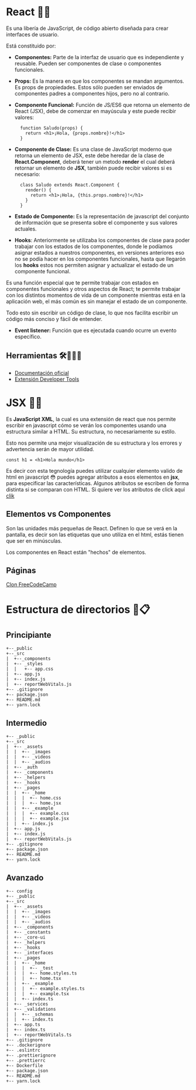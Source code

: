 # React 🎁😘

Es una libería de JavaScript, de código abierto diseñada para crear interfaces de usuario.

Está constituido por:

- __Componentes:__ Parte de la interfaz de usuario que es independiente y reusable. Pueden ser componentes de clase o componentes funcionales.

- __Props:__ Es la manera en que los componentes se mandan argumentos. Es props de propiedades. Estos sólo pueden ser enviados de componentes padres a componentes hijos, pero no al contrario.

- __Componente Funcional:__ Función de JS/ES6 que retorna un elemento de React (JSX), debe de comenzar en mayúscula y este puede recibir valores:

        function Saludo(props) {
          return <h1>¡Hola, {props.nombre}!</h1>
        }

- __Componente de Clase:__ Es una clase de JavaScript moderno que retorna un elemento de JSX, este debe heredar de la clase de __React.Component__, deberá tener un metodo __render__ el cual deberá retornar un elemento de __JSX__, también puede recibir valores si es necesario:

        class Saludo extends React.Component {
          render() {
            return <h1>¡Hola, {this.props.nombre}!</h1>
          }
        }

- __Estado de Componente:__ Es la representación de javascript del conjunto de información que se presenta sobre el componente y sus valores actuales.

- __Hooks__:  Anteriormente se utilizaba los componentes de clase para poder trabajar con los estados de los componentes, donde le podíamos asignar estados a nuestros componentes, en versiones anteriores eso no se podía hacer en los componentes funcionales, hasta que llegarón los __hooks__ estos nos permiten asignar y actualizar el estado de un componente funcional.

Es una función especial que te permite trabajar con estados en componentes funcionales y otros aspectos de React; te permite trabajar con los distintos momentos de vida de un componente mientras está en la aplicación web, el más común es sin manejar el estado de un componente.   

Todo esto sin escribir un código de clase, lo que nos facilita escribir un código más conciso y fácil de entender.

- __Event listener:__ Función que es ejecutada cuando ocurre un evento específico.

## Herramientas 🛠👷🏾‍♂️

- [Documentación oficial](https://es.reactjs.org/docs/getting-started.html)
- [Extensión Developer Tools](https://chrome.google.com/webstore/detail/react-developer-tools/fmkadmapgofadopljbjfkapdkoienihi?hl=es)


# JSX 💪🏾

Es __JavaScript XML__, la cual es una extensión de react que nos permite escribir en javascript cómo se verán los componentes usando una estructura similar a HTML. Su estructura, no necesariamente su estilo.

Esto nos permite una mejor visualización de su estructura y los errores y advertencia serán de mayor utilidad.

    const h1 = <h1>Hola mundo</h1>

Es decir con esta tegnología puedes utilizar cualquier elemento valido de html en javascript 😳 puedes agregar atributos a esos elementos en __jsx__, para especificar las características. Algunos atributos se escriben de forma distinta si se comparan con HTML. Si quiere ver los atributos de click aquí [clik](https://react-cn.github.io/react/docs/tags-and-attributes.html)

## Elementos vs Componentes

Son las unidades más pequeñas de React. Definen lo que se verá en la pantalla, es decir son las etiquetas que uno utiliza en el html, estás tienen que ser en minúsculas.

Los componentes en React están "hechos" de elementos.

## Páginas 

[Clon FreeCodeCamp](https://digovil-freecodecamp.netlify.app)

# Estructura de directorios 📁📋

## Principiante

    +--_public
    +--_src
    |  +--_components
    |  +-- _styles
    |  |   +-- app.css
    |  +-- app.js
    |  +-- index.js
    |  +-- reportWebVitals.js
    +-- .gitignore
    +-- package.json
    +-- README.md
    +-- yarn.lock

## Intermedio

    +-- _public
    +--_src
    |  +-- _assets
    |  |  +-- _images
    |  |  +-- _videos
    |  |  +-- _audios
    |  +-- _auth
    |  +-- _components
    |  +-- _helpers
    |  +-- _hooks
    |  +-- _pages
    |  |  +-- _home
    |  |  |  +-- home.css
    |  |  |  +-- home.jsx
    |  |  +-- _example
    |  |  |  +-- example.css
    |  |  |  +-- example.jsx
    |  |  +-- index.js
    |  +-- app.js
    |  +-- index.js
    |  +-- reportWebVitals.js
    +-- .gitignore
    +-- package.json
    +-- README.md
    +-- yarn.lock

## Avanzado

    +-- config
    +-- _public
    +--_src
    |  +-- _assets
    |  |  +-- _images
    |  |  +-- _videos
    |  |  +-- _audios
    |  +-- _components
    |  +-- _constants
    |  +-- _core-ui
    |  +-- _helpers
    |  +-- _hooks
    |  +-- _interfaces
    |  +-- _pages
    |  |  +-- _home
    |  |  |  +-- _test
    |  |  |  +-- home.styles.ts
    |  |  |  +-- home.tsx
    |  |  +-- _example
    |  |  |  +-- example.styles.ts
    |  |  |  +-- example.tsx
    |  |  +-- index.ts
    |  +-- _services
    |  +-- _validations
    |  |  +-- _schemas
    |  |  +-- index.ts
    |  +-- app.ts
    |  +-- index.ts
    |  +-- reportWebVitals.ts
    +-- .gitignore
    +-- .dockerignore
    +-- .eslintrc
    +-- .prettierignore
    +-- .prettierrc
    +-- Dockerfile
    +-- package.json
    +-- README.md
    +-- yarn.lock
